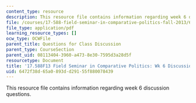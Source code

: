 ```yaml
---
content_type: resource
description: This resource file contains information regarding week 6 discussion questions.
file: /courses/17-588-field-seminar-in-comparative-politics-fall-2013/6472f38d65a0893dd29155f880078439_MIT17_588F13_Week6Question.pdf
file_type: application/pdf
learning_resource_types: []
ocw_type: OCWFile
parent_title: Questions for Class Discussion
parent_type: CourseSection
parent_uid: 08113404-3960-a473-8e30-7595d3a28d5f
resourcetype: Document
title: '17.588F13 Field Seminar in Comparative Politics: Wk 6 Discussion Questions'
uid: 6472f38d-65a0-893d-d291-55f880078439
---
```

This resource file contains information regarding week 6 discussion questions.

